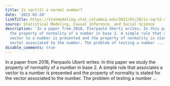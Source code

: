```yaml
---
title: Is sqrt(2) a normal number?
date: '2021-02-20'
linkTitle: https://statmodeling.stat.columbia.edu/2021/02/20/is-sqrt2-a-normal-number/
source: Statistical Modeling, Causal Inference, and Social Science
description: 'In a paper from 2018, Pierpaolo Uberti writes: In this paper we study
  the property of normality of a number in base 2. A simple rule that associates a
  vector to a number is presented and the property of normality is stated for the
  vector associated to the number. The problem of testing a number ...'
disable_comments: true
---
```

In a paper from 2018, Pierpaolo Uberti writes: In this paper we study the property of normality of a number in base 2. A simple rule that associates a vector to a number is presented and the property of normality is stated for the vector associated to the number. The problem of testing a number ...